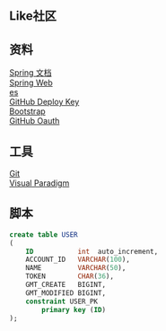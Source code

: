 ## Like社区
## 资料
[Spring 文档](https://spring.io/guides)  
[Spring Web](https://spring.io/guides/gs/serving-web-content/)  
[es](https://elasticsearch.cn/explore)  
[GitHub Deploy Key](https://developer.github.com/v3/guides/managing-deploy-kyes/#deploy-keys)  
[Bootstrap](https://v3.bootcss.com/getting-started/)  
[GitHub Oauth](https://developer.github.com/apps/building-oauth-apps/creating-an-oauth-app/)  





## 工具
[Git](https://git.com/download)  
[Visual Paradigm](https://www.visual-paradigm.com)  


## 脚本  
```sql
create table USER
(
    ID           int  auto_increment,
    ACCOUNT_ID   VARCHAR(100),
    NAME         VARCHAR(50),
    TOKEN        CHAR(36),
    GMT_CREATE   BIGINT,
    GMT_MODIFIED BIGINT,
    constraint USER_PK
        primary key (ID)
);
```
